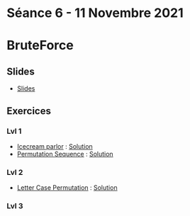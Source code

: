 # Séance 6 - 11 Novembre 2021
# BruteForce
## Slides
  - [Slides](Cours6-BruteForce.pdf)
## Exercices
### Lvl 1
  - [Icecream parlor](https://www.hackerrank.com/challenges/icecream-parlor/problem) : [Solution](icecreamparlor.py)
  - [Permutation Sequence](https://leetcode.com/problems/permutation-sequence/) : [Solution](PermutationSequence.py)

### Lvl 2
  - [Letter Case Permutation](https://leetcode.com/problems/letter-case-permutation/) : [Solution](LetterCasePermutation.py)

### Lvl 3
